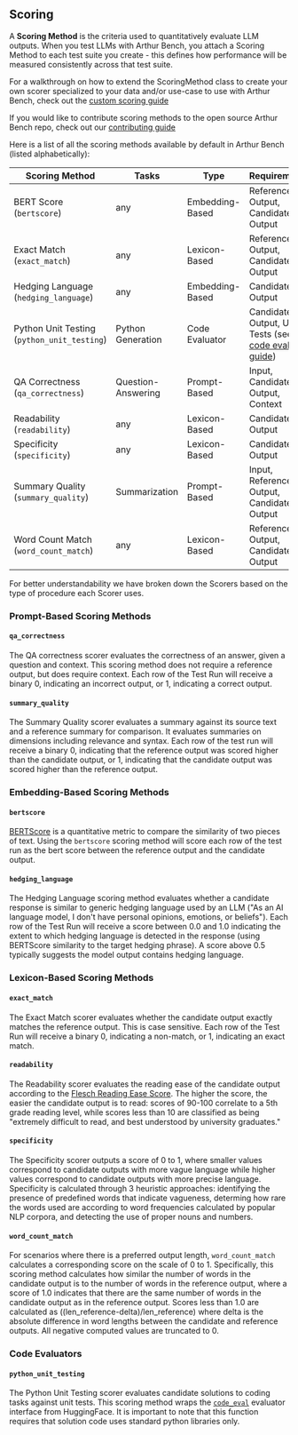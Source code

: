 ## Scoring

A **Scoring Method** is the criteria used to quantitatively evaluate LLM outputs. When you test LLMs with Arthur Bench, you attach a Scoring Method to each test suite you create - this defines how performance will be measured consistently across that test suite.

For a walkthrough on how to extend the ScoringMethod class to create your own scorer specialized to your data and/or use-case to use with Arthur Bench, check out the [custom scoring guide](custom_scoring.md)

If you would like to contribute scoring methods to the open source Arthur Bench repo, check out our [contributing guide](contributing.md)

Here is a list of all the scoring methods available by default in Arthur Bench (listed alphabetically):

| Scoring Method                    | Tasks | Type | Requirements | 
|-----------------------------------|-----|-----|-----|
| BERT Score (`bertscore`)          | any |  Embedding-Based | Reference Output, Candidate Output|
| Exact Match (`exact_match`)       | any | Lexicon-Based | Reference Output, Candidate Output|
| Hedging Language (`hedging_language`)   | any | Embedding-Based | Candidate Output |
| Python Unit Testing (`python_unit_testing`)   | Python Generation | Code Evaluator| Candidate Output, Unit Tests (see the [code eval guide](code_eval.md)) |
| QA Correctness (`qa_correctness`) | Question-Answering| Prompt-Based | Input, Candidate Output, Context|
| Readability (`readability`)       | any | Lexicon-Based | Candidate Output |
| Specificity (`specificity`)       | any | Lexicon-Based | Candidate Output |
| Summary Quality (`summary_quality`)  | Summarization |Prompt-Based  | Input, Reference Output, Candidate Output|
| Word Count Match (`word_count_match`)   | any |Lexicon-Based | Reference Output, Candidate Output |


For better understandability we have broken down the Scorers based on the type of procedure each Scorer uses.

### Prompt-Based Scoring Methods

#### `qa_correctness`

The QA correctness scorer evaluates the correctness of an answer, given a question and context. This scoring method does not require a reference output, but does require context. Each row of the Test Run will receive a binary 0, indicating an incorrect output, or 1, indicating a correct output.

#### `summary_quality`

The Summary Quality scorer evaluates a summary against its source text and a reference summary for comparison. It evaluates summaries on dimensions including relevance and syntax. Each row of the test run will receive a binary 0, indicating that the reference output was scored higher than the candidate output, or 1, indicating that the candidate output was scored higher than the reference output.

### Embedding-Based Scoring Methods

#### `bertscore`

[BERTScore](https://arxiv.org/abs/1904.09675) is a quantitative metric to compare the similarity of two pieces of text. Using the `bertscore` scoring method will score each row of the test run as the bert score between the reference output and the candidate output.

#### `hedging_language`

The Hedging Language scoring method evaluates whether a candidate response is similar to generic hedging language used by an LLM ("As an AI language model, I don't have personal opinions, emotions, or beliefs"). Each row of the Test Run will receive a score between 0.0 and 1.0 indicating the extent to which hedging language is detected in the response (using BERTScore similarity to the target hedging phrase). A score above 0.5 typically suggests the model output contains hedging language.

### Lexicon-Based Scoring Methods

#### `exact_match`

The Exact Match scorer evaluates whether the candidate output exactly matches the reference output. This is case sensitive. Each row of the Test Run will receive a binary 0, indicating a non-match, or 1, indicating an exact match.

#### `readability`

The Readability scorer evaluates the reading ease of the candidate output according to the [Flesch Reading Ease Score](https://en.wikipedia.org/wiki/Flesch%E2%80%93Kincaid_readability_tests). The higher the score, the easier the candidate output is to read: scores of 90-100 correlate to a 5th grade reading level, while scores less than 10 are classified as being "extremely difficult to read, and best understood by university graduates."

#### `specificity`

The Specificity scorer outputs a score of 0 to 1, where smaller values correspond to candidate outputs with more vague language while higher values correspond to candidate outputs with more precise language. Specificity is calculated through 3 heuristic approaches: identifying the presence of predefined words that indicate vagueness, determing how rare the words used are according to word frequencies calculated by popular NLP corpora, and detecting the use of proper nouns and numbers.

#### `word_count_match`

For scenarios where there is a preferred output length, `word_count_match` calculates a corresponding score on the scale of 0 to 1. Specifically, this scoring method calculates how similar the number of words in the candidate output is to the number of words in the reference output, where a score of 1.0 indicates that there are the same number of words in the candidate output as in the reference output. Scores less than 1.0 are calculated as ((len_reference-delta)/len_reference) where delta is the absolute difference in word lengths between the candidate and reference outputs. All negative computed values are truncated to 0. 

### Code Evaluators

#### `python_unit_testing`

The Python Unit Testing scorer evaluates candidate solutions to coding tasks against unit tests. This scoring method wraps the [`code_eval`](https://huggingface.co/spaces/evaluate-metric/code_eval) evaluator interface from HuggingFace. It is important to note that this function requires that solution code uses standard python libraries only.
